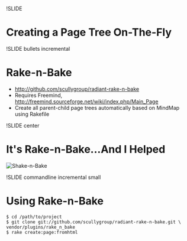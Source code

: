 !SLIDE
# Creating a Page Tree On-The-Fly #

!SLIDE bullets incremental
# Rake-n-Bake #

* http://github.com/scullygroup/radiant-rake-n-bake
* Requires Freemind, http://freemind.sourceforge.net/wiki/index.php/Main_Page
* Create all parent-child page trees automatically based on MindMap using Rakefile

!SLIDE center
# It's Rake-n-Bake...And I Helped #
![Shake-n-Bake](/shakeandbake.jpg)

!SLIDE commandline incremental small
# Using Rake-n-Bake #

    $ cd /path/to/project
    $ git clone git://github.com/scullygroup/radiant-rake-n-bake.git \
    vendor/plugins/rake_n_bake
    $ rake create:page:fromhtml